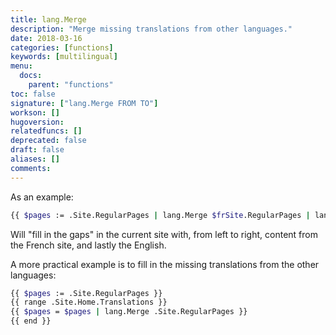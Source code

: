 ```yaml
---
title: lang.Merge
description: "Merge missing translations from other languages."
date: 2018-03-16
categories: [functions]
keywords: [multilingual]
menu:
  docs:
    parent: "functions"
toc: false
signature: ["lang.Merge FROM TO"]
workson: []
hugoversion:
relatedfuncs: []
deprecated: false
draft: false
aliases: []
comments:
---
```


As an example:

```bash
{{ $pages := .Site.RegularPages | lang.Merge $frSite.RegularPages | lang.Merge $enSite.RegularPages }}
```

Will "fill in the gaps" in the current site with, from left to right, content from the French site, and lastly the English.


A more practical example is to fill in the missing translations from the other languages:

```bash
{{ $pages := .Site.RegularPages }}
{{ range .Site.Home.Translations }}
{{ $pages = $pages | lang.Merge .Site.RegularPages }}
{{ end }}
 ```
